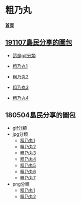 # 粗乃丸
#### [首頁](https://kisland291.github.io/191108/)

## [191107島民分享的圖包](https://web.archive.org/web/20191109030428/http://sora.komica.org/00/pixmicat.php?res=16559122)
+ [這是gif分類](./01gif/index.htm)

+ [粗乃丸1](./03/index.htm)
+ [粗乃丸2](./03-2/index.htm)
+ [粗乃丸3](./03-3/index.htm)
+ [粗乃丸4](./03-4/index.htm)


## 180504島民分享的圖包
+ [gif分類](./180504gif/index.htm)
+ jpg分類
  + [粗乃丸1](./180504_jpg01/index.htm)
  + [粗乃丸2](./180504_jpg02/index.htm)
  + [粗乃丸3](./180504_jpg03/index.htm)
  + [粗乃丸4](./180504_jpg04/index.htm)
  + [粗乃丸5](./180504_jpg05/index.htm)
  + [粗乃丸6](./180504_jpg06/index.htm)
  + [粗乃丸7](./180504_jpg07/index.htm)
+ png分類
  + [粗乃丸1](./180504_png01/index.htm)
  + [粗乃丸2](./180504_png02/index.htm)
  

